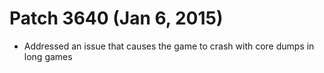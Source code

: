 Patch 3640 (Jan 6, 2015)
========================
- Addressed an issue that causes the game to crash with core dumps in long games

